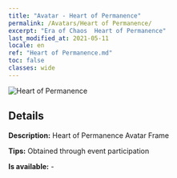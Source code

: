 ```yaml
---
title: "Avatar - Heart of Permanence"
permalink: /Avatars/Heart of Permanence/
excerpt: "Era of Chaos  Heart of Permanence"
last_modified_at: 2021-05-11
locale: en
ref: "Heart of Permanence.md"
toc: false
classes: wide
---
```

 ![Heart of Permanence](/images/a/avatarFrame_54.png)

## Details

 **Description:** Heart of Permanence Avatar Frame 

 **Tips:** Obtained through event participation 

 **Is available:**  - 

